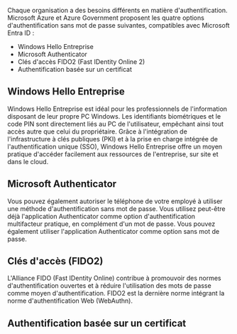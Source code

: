 Chaque organisation a des besoins différents en matière d'authentification. Microsoft Azure et Azure Government proposent les quatre options d'authentification sans mot de passe suivantes, compatibles avec Microsoft Entra ID :

- Windows Hello Entreprise
- Microsoft Authenticator
- Clés d'accès FIDO2 (Fast IDentity Online 2)
- Authentification basée sur un certificat

## Windows Hello Entreprise
Windows Hello Entreprise est idéal pour les professionnels de l'information disposant de leur propre PC Windows. Les identifiants biométriques et le code PIN sont directement liés au PC de l'utilisateur, empêchant ainsi tout accès autre que celui du propriétaire. Grâce à l'intégration de l'infrastructure à clés publiques (PKI) et à la prise en charge intégrée de l'authentification unique (SSO), Windows Hello Entreprise offre un moyen pratique d'accéder facilement aux ressources de l'entreprise, sur site et dans le cloud.
## Microsoft Authenticator
Vous pouvez également autoriser le téléphone de votre employé à utiliser une méthode d'authentification sans mot de passe. Vous utilisez peut-être déjà l'application Authenticator comme option d'authentification multifacteur pratique, en complément d'un mot de passe. Vous pouvez également utiliser l'application Authenticator comme option sans mot de passe.
## Clés d'accès (FIDO2)
L'Alliance FIDO (Fast IDentity Online) contribue à promouvoir des normes d'authentification ouvertes et à réduire l'utilisation des mots de passe comme moyen d'authentification. FIDO2 est la dernière norme intégrant la norme d'authentification Web (WebAuthn).
## Authentification basée sur un certificat
